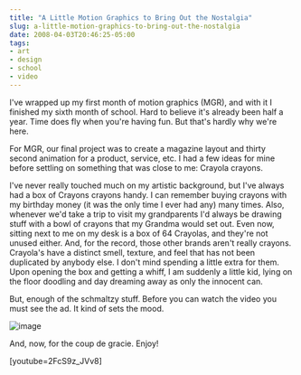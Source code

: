 ```yaml
---
title: "A Little Motion Graphics to Bring Out the Nostalgia"
slug: a-little-motion-graphics-to-bring-out-the-nostalgia
date: 2008-04-03T20:46:25-05:00
tags:
- art
- design
- school
- video
---
```

I've wrapped up my first month of motion graphics (MGR), and with it I finished my sixth month of school. Hard to believe it's already been half a year. Time does fly when you're having fun. But that's hardly why we're here.

For MGR, our final project was to create a magazine layout and thirty second animation for a product, service, etc. I had a few ideas for mine before settling on something that was close to me: Crayola crayons. 

I've never really touched much on my artistic background, but I've always had a box of Crayons crayons handy. I can remember buying crayons with my birthday money (it was the only time I ever had any) many times. Also, whenever we'd take a trip to visit my grandparents I'd always be drawing stuff with a bowl of crayons that my Grandma would set out. Even now, sitting next to me on my desk is a box of 64 Crayolas, and they're not unused either. And, for the record, those other brands aren't really crayons. Crayola's have a distinct smell, texture, and feel that has not been duplicated by anybody else. I don't mind spending a little extra for them. Upon opening the box and getting a whiff, I am suddenly a little kid, lying on the floor doodling and day dreaming away as only the innocent can.

But, enough of the schmaltzy stuff. Before you can watch the video you must see the ad. It kind of sets the mood.

![](http://www.deviantart.com/download/80515858/Crayola___Color_Your_World_by_dxprog.png "image")

And, now, for the coup de gracie. Enjoy!

[youtube=2FcS9z_JVv8]
